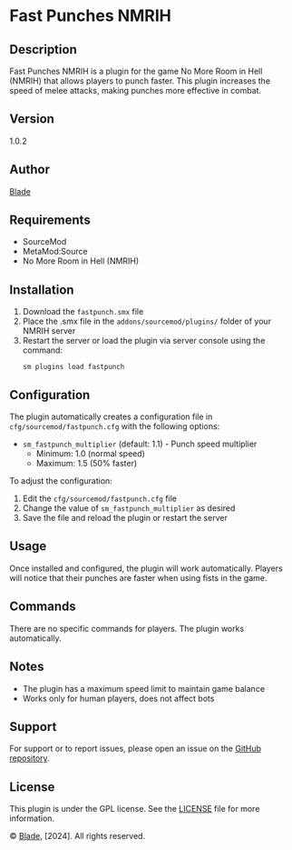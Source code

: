 # Fast Punches NMRIH

## Description
Fast Punches NMRIH is a plugin for the game No More Room in Hell (NMRIH) that allows players to punch faster. This plugin increases the speed of melee attacks, making punches more effective in combat.

## Version
1.0.2

## Author
[Blade](https://github.com/IIBladeII)

## Requirements
- SourceMod
- MetaMod:Source
- No More Room in Hell (NMRIH)

## Installation
1. Download the `fastpunch.smx` file
2. Place the .smx file in the `addons/sourcemod/plugins/` folder of your NMRIH server
3. Restart the server or load the plugin via server console using the command:
   ```
   sm plugins load fastpunch
   ```

## Configuration
The plugin automatically creates a configuration file in `cfg/sourcemod/fastpunch.cfg` with the following options:

- `sm_fastpunch_multiplier` (default: 1.1) - Punch speed multiplier
  - Minimum: 1.0 (normal speed)
  - Maximum: 1.5 (50% faster)

To adjust the configuration:
1. Edit the `cfg/sourcemod/fastpunch.cfg` file
2. Change the value of `sm_fastpunch_multiplier` as desired
3. Save the file and reload the plugin or restart the server

## Usage
Once installed and configured, the plugin will work automatically. Players will notice that their punches are faster when using fists in the game.

## Commands
There are no specific commands for players. The plugin works automatically.

## Notes
- The plugin has a maximum speed limit to maintain game balance
- Works only for human players, does not affect bots

## Support
For support or to report issues, please open an issue on the [GitHub repository](https://github.com/IIBladeII).

## License
This plugin is under the GPL license. See the [LICENSE](LICENSE) file for more information.

© [Blade](https://github.com/IIBladeII), [2024]. All rights reserved.
